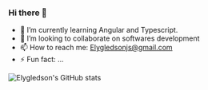 ### Hi there 👋 

- 🌱 I’m currently learning Angular and Typescript.
- 👯 I’m looking to collaborate on softwares development
- 📫 How to reach me: Elygledsonjs@gmail.com
- ⚡ Fun fact: ...

![Elygledson's GitHub stats](https://github-readme-stats.vercel.app/api?username=Elygledson&count_private=true)


